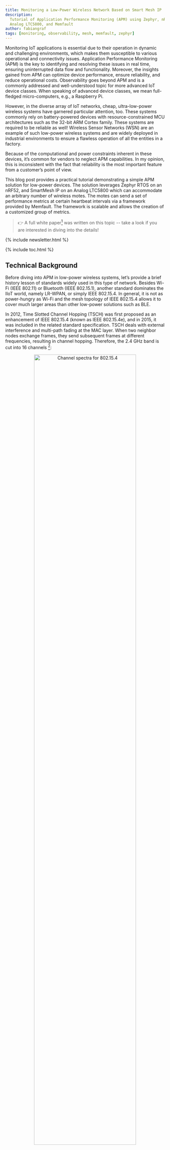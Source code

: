 ```yaml
---
title: Monitoring a Low-Power Wireless Network Based on Smart Mesh IP
description:
  Tutorial of Application Performance Monitoring (APM) using Zephyr, nRF52, an
  Analog LTC5800, and Memfault
author: fabiangraf
tags: [monitoring, observability, mesh, memfault, zephyr]
---
```


Monitoring IoT applications is essential due to their operation in dynamic and
challenging environments, which makes them susceptible to various operational
and connectivity issues. Application Performance Monitoring (APM) is the key to
identifying and resolving these issues in real time, ensuring uninterrupted data
flow and functionality. Moreover, the insights gained from APM can optimize
device performance, ensure reliability, and reduce operational costs.
Observability goes beyond APM and is a commonly addressed and well-understood
topic for more advanced IoT device classes. When speaking of advanced device
classes, we mean full-fledged micro-computers, e.g., a Raspberry Pi.

However, in the diverse array of IoT networks, cheap, ultra-low-power wireless
systems have garnered particular attention, too. These systems commonly rely on
battery-powered devices with resource-constrained MCU architectures such as the
32-bit ARM Cortex family. These systems are required to be reliable as well!
Wireless Sensor Networks (WSN) are an example of such low-power wireless systems
and are widely deployed in industrial environments to ensure a flawless
operation of all the entities in a factory.

Because of the computational and power constraints inherent in these devices,
it’s common for vendors to neglect APM capabilities. In my opinion, this is
inconsistent with the fact that reliability is the most important feature from a
customer’s point of view.

<!-- excerpt start -->

This blog post provides a practical tutorial demonstrating a simple APM solution
for low-power devices. The solution leverages Zephyr RTOS on an nRF52, and
SmartMesh IP on an Analog LTC5800 which can accommodate an arbitrary number of
wireless motes. The motes can send a set of performance metrics at certain
heartbeat intervals via a framework provided by Memfault. The framework is
scalable and allows the creation of a customized group of metrics.

<!-- excerpt end -->

> 👉 A full white paper[^1] was written on this topic -- take a look if you are
> interested in diving into the details!

{% include newsletter.html %}

{% include toc.html %}

## Technical Background

Before diving into APM in low-power wireless systems, let’s provide a brief
history lesson of standards widely used in this type of network. Besides Wi-Fi
(IEEE 802.11) or Bluetooth (IEEE 802.15.1), another standard dominates the IIoT
world, namely LR-WPAN, or simply IEEE 802.15.4. In general, it is not as
power-hungry as Wi-Fi and the mesh topology of IEEE 802.15.4 allows it to cover
much larger areas than other low-power solutions such as BLE.

In 2012, Time Slotted Channel Hopping (TSCH) was first proposed as an
enhancement of IEEE 802.15.4 (known as IEEE 802.15.4e), and in 2015, it was
included in the related standard specification. TSCH deals with external
interference and multi-path fading at the MAC layer. When two neighbor nodes
exchange frames, they send subsequent frames at different frequencies, resulting
in channel hopping. Therefore, the 2.4 GHz band is cut into 16 channels [^4]:

<p align="center">
 <img width="80%" src="{% img_url monitoring-low-power-smart-mesh/802.15.4-channel-spectra.png %}" alt="Channel spectra for 802.15.4" />
</p>

The idea is that if external interference or multi-path fading causes the
transmission of a frame to fail, the retransmission happens at a different
frequency and therefore has a higher chance of succeeding than if retransmitted
on the same frequency. Therefore, TSCH makes the standard more robust and suited
for industrial environments.

As IEEE 802.15.4 defines the characteristics of the PHY and MAC layer in the OSI
model, several standards are building up on IEEE 802.15.4 in the upper layers.
Zigbee, Thread, and Matter are popular examples that target smart-home
applications mainly. Industrial solutions mostly rely on WirelessHART and
ISA-100.11a which both employ TSCH. Besides the mentioned technologies, the IETF
has put effort into defining protocols for integrating constrained devices, such
as sensors, into the Internet. These protocols include 6LoWPAN, RPL, and CoAP.
The IETF 6TiSCH WG was founded to create a standard that enables using them on
top of the IEEE 802.15.4-2015 TSCH link layer. The resulting 6TiSCH stack is
fully implemented in at least four open-source projects: OpenWSN, Contiki(-NG),
RIOT OS, and TinyOS.

Analog Devices' SmartMesh IP product line also implements a pre-6TiSCH protocol
stack. This is a closed-source protocol, but the formulation stems from 6TiSCH
[^9]. The technical overview of SmartMesh IP [^2] and the results of industrial
6TiSCH performance evaluations [^3] indicate that this standard may fulfill our
ambitious requirements in terms of reliability. Since we consider reliability to
be the major KPI of our system, the 6TiSCH architecture is demonstrated as the
underlying model in this blog post.

<p align="center">
 <img width="80%" src="{% img_url monitoring-low-power-smart-mesh/smart-mesh-network-layers.png %}" alt="Diagram of smart mesh layers" />
</p>

## Hardware Setup

We use a HW setup that comprises a SmartMesh IP manager connected to a computer
with internet connection, and a number of motes forming a wireless network based
on a mesh topology [^5]:

<p align="center">
 <img width="60%" src="{% img_url monitoring-low-power-smart-mesh/smart-mesh-ip-starter-kit-diagram.png %}" alt="Mesh architecture diagram" />
</p>

The motes consist of a networking chip (LTC5800) and an application chip.
Although the choice of the application chip is up to the user, we show two
different setups based on Nordic's nRF52 chips. While the nRF52s have a basic
radio functionality, we do not use it and count on the networking capabilities
of the LTC5800. Using the Nordic nRF Connect SDK (NCS) offers easy
programmability of the application chip via the “nrfjprog” CLI and natively
supports the use of Zephyr. The two setups shown in the following are almost
technically identical, but they vary in terms of programming/debugging process,
battery voltage supply, and size.

### Option 1: nRF52840DK + DC9003A-B

<p align="center">
 <img width="50%" src="{% img_url monitoring-low-power-smart-mesh/nrf52840-and-dc9003a-b.png %}" alt="nRF52840 plus DC9003A-B board" />
</p>

The motes in Option 1 consist of an nRF52840-DK and a SmartMesh IP mote
(DC9003A-B). They are connected via jumper wires to establish the UART
connection and provide a power supply for the LTC5800 if desired. In general,
both boards run on coin cell batteries.

The advantage of this solution is that the nRF52840-DK comes with an on-board
SEGGER J-Link debug chip, which allows it to be programmed via USB. The
SmartMesh IP mote needs to be set into “slave'' mode. Switching between master
and slave mode is possible by connecting the SmartMesh IP mote to the Eterna
Interface Card (DC9006A). This operation only needs to be done once. Obviously,
this hardware setup is large, fragile, and cumbersome.

### Option 2: AIOT Play

<p align="center">
 <img width="50%" src="{% img_url monitoring-low-power-smart-mesh/aiot-play-board.png %}" alt="AIOT play board" />
</p>

The Inria-AIO team has therefore designed the “AIOT Play” board [^6]. The two
core elements are still the LTC5800 as the networking chip and an nRF52 as the
application chip. The major difference to the first setup is that both chips and
their connections are already soldered on a standard PCB. In contrast to the
nRF52840DK from the first setup, the AIOT comes with a BC833M module containing
an nRF52833. Another difference between the setups is that the AIOT relies on 2x
AA batteries as its voltage supply. Additionally, an nRF JTAG connector is part
of the board. It allows to programming the BC833M module via an external J-Link
debugger or even via another nRF DK with an on-board debug chip. The AIOT Play
is designed to easily set up and deploy custom applications by using the
prototyping area, which contains a breadboard, allowing you to build circuits
without needing to solder.

## Integration of Memfault

In this section, we highlight the necessary steps to integrate Memfault as a
monitoring framework into the application chip of our described setup.

> If you are following along, you will need a Memfault account to generate a
> project key. If you don't yet have one,
> [reach out to the Memfault team](https://memfault.com/contact/?utm_campaign=Product%20Updates&utm_source=interrupt)!

One major distinction to make between how Memfault was intended to be used and
how we are going to showcase it here is the data collection interval. Memfault
is designed to collect pre-aggregated system metrics from devices every hour. In
this post, we'll gather metrics every few seconds to evaluate the performance of
Memfault's data serialization techniques, which leverage CBOR and advanced
symbol file processing to optimize data transmission.

Memfault can be included in the nRF Connect SDK and Zephyr by editing the
`west.yml` file. When creating a new project in the Memfault cloud, the
generated project key must be pasted in the `prj.conf` file behind the
corresponding identifier `CONFIG_MEMFAULT_NCS_PROJECT_KEY` when using the NCS.

In the next step, we need to configure the metrics collection process. The NCS
offers a small set of metrics out of the box, collected in a default heartbeat
interval length of 1 hour. Obviously, we want to add a few custom metrics and
adjust the interval length. Therefore, a config directory in the root folder can
be created.

It may contain a `memfault_platform_config.h` file for setting a heartbeat
interval length by using the define `MEMFAULT_METRICS_HEARTBEAT_INTERVAL_SECS`.
Additionally, in a `memfault_metrics_heartbeat_config.def` file, we can define
custom metrics via the command `MEMFAULT_METRICS_KEY_DEFINE()`, which takes the
metric name and its corresponding type as arguments. After that, we can place
the corresponding Memfault heartbeat functions for metric collection, i.e., for
counters, timers or gauges, at the appropriate places of the application source
code. The metrics intended to be collected at the end of the heartbeat interval
must be sampled in the `memfault_metrics_heartbeat_collect_data()` function,
invoked when the heartbeat interval timer expires.

The data packetizer is the Memfault module that handles the transformation of
the collected metrics into a Memfault chunk, which is then given to the send
function. A function template showing the usage of the data packetizer is
available in the Memfault documentation. The function is called
`send_memfault_data_multi_part()`. In the beginning, the function checks to see
if there is data available. This is the case when metrics are ready to be sent
due to the elapsed timer of the heartbeat interval. Thus, the function can be
theoretically called at any time since new data is available when a heartbeat
interval is over. Therefore, it is recommended to call the function immediately
after the end of an interval. If metrics are available, a data buffer is
created. The buffer and the length of the chunk are passed into the send
function, i.e., `ntw_transmit()` from the SmartMesh IP C-library, handling the
UART communication between the application and networking chip. Then the packet
arrives via UART at the networking chip, where it is ultimately sent out via the
chip's radio into the network.

The network manager is connected to an edge device with an Internet connection
at the network edge. In our setup, the network edge consists of the SmartMesh IP
manager which is connected via USB to a computer. From this point on, several
options are possible to ensure a reliable transfer of the Memfault chunks into
the Memfault cloud. In this tutorial, we decided to run the `JsonServer.py`
application from the SmartMesh SDK [^7].

`JsonServer.py` connects to the SmartMesh IP Manager serial API and converts the
incoming notifications into JSON-based HTTP messages. Then, in
[a separate script](https://github.com/aiotsystems/aiot_play_fw_zephyr/blob/main/python/smip_to_memfault_exporter.py),
we take the HTTP messages and simply push the payload via the Memfault CLI to
the cloud.

The Memfault chunks finally arrive in the Memfault cloud. To process the data,
Memfault requires that the symbol file matching the compiled FW file, e.g.,
`zephyr.elf`, be uploaded to the service. It matches the incoming data to the
symbol file using a build ID. With this symbol file, Memfault extracts the names
of the metrics from it and combines them with the metadata and values of the
received Memfault chunk to write the metrics into a database and visualize them.
Since Memfault keeps all historical symbol files, it can process generated data
from current and past firmware versions.

## Performance Analysis

Finally, we analyze the Memfault Chunk structure and show the current
consumption associated with different heartbeat interval lengths.

### Structure of Memfault Chunk

The buffer passed to the data packetizer should have a size that fits into the
payload element of the network frame to avoid fragmentation. IEEE 802.15.4
frames have a length of 127 bytes. However, due to the header and multiple
control fields, the size is significantly smaller and depends on the used
protocol architecture. In our setup based on SmartMesh IP, a payload of up to 90
B is supported.

The buffer is handed to the packetizer, which grabs the available metrics and
enriches them with additional metadata and heartbeat information. Additionally,
a header is appended before the payload, and a CRC of the payload is computed
and appended. The rest of the provided buffer is filled with a certain pattern.
We analyzed the complete structure of a Memfault chunk in various debug
sessions.

We tried to keep the Memfault chunk as minimalistic as possible to determine the
minimum size a single chunk can have. It turns out that there are several
metrics that Memfault and the NCS report by default. For testing purposes, we
disable them by setting `CONFIG_MEMFAULT_METRICS_DEFAULT_SET_ENABLE=n` and
`CONFIG_MEMFAULT_NCS_STACK_METRICS=n` in Zephyr's `proj.conf` file.

Furthermore, we define a test metric, a simple gauge metric incremented by a
periodic timer. We end up with a metrics section consisting of just four metrics
in 7 B. In total, the Memfault chunk then has a payload size of 43 B, from which
39 B is the actual payload.

<p align="center">
 <img width="80%" src="{% img_url monitoring-low-power-smart-mesh/memfault-chunk-payload.png %}" alt="Diagram breaking down a Memfault chunk payload" />
</p>

Besides the metrics, Metadata and Heartbeat Information fill the payload block.
These values have a fixed size, but we can specify the Device Version Info
fields, where we choose `aiot` as `CONFIG_MEMFAULT_NCS_FW_TYPE`. Since this
information is transmitted with every metric payload, choosing short device
version information is desirable in scenarios where every byte counts. In the
following step, the packetizer serializes the Memfault chunk using CBOR and
finally writes the chunk into the buffer.

### Current Consumption Measurements

For estimating the current consumption of the motes in the network, we rely on
the SmartMesh IP Power and Performance Estimator [^8]. The tool is publicly
available and estimates the power consumption of a SmartMesh IP network based on
different parameters. It also allows one to draw conclusions on the battery
lifetime. To use the estimator for our HW setup we need to make some assumptions
on the network. First, we assume that the power consumption of the application
chip is comparatively small in contrast to the radio activity at the networking
chip. Furthermore, a constant neighbor link PDR/path stability of 80% is
presumed. The resulting simulation to estimate the average current draw of each
mote is done based on a network consisting of 20 motes in total and a maximum
hop-depth of 4. We assume that the motes are split up equally along the hops,
i.e., 5 motes on each hop-depth. Further simulation parameters are a temperature
of 25° C and a constant payload size of 80 B.

The average current draw is calculated in the simulation based on varying
heartbeat intervals. The aim is not to show the overhead of the monitoring
solution on the actual system performance but to demonstrate the impact of
increasing reporting interval lengths on power consumption. Thus, we simply
assume that the transmission rate of the actual application rises proportionally
with the heartbeat rate and that the application payload is already part of the
simulated payload.

<p align="center">
 <img width="60%" src="{% img_url monitoring-low-power-smart-mesh/current-v-time-v-hops.png %}" alt="Graph of current vs. time (with # of hops graphed via different lines)" />
</p>

We observe that the motes consume less when having a larger hop-depth.
Obviously, these hops have fewer children than for instance, the 1-hop motes,
which need to forward the traffic from the deeper motes in the mesh, and
therefore power consumption will go up with increased radio activity.
Furthermore, the simulation shows a high slope in current draw for the 1-hop,
2-hop, and 3-hop motes when shortening the heartbeat interval lengths. In
contrast to that, saturation is visible for almost all hop-depths when the
interval is greater than 10s. There is a minimum report rate below which the
impact on power consumption is negligible. The reason is that in a SmartMesh IP
network, there is some quantity of radio traffic needed to maintain time
synchronization across the network. The simulation clearly shows the costs in
power consumption related to an increasing heartbeat interval duration.

The current draw of motes in wireless systems based on IEEE 802.15.4 is indeed
dominated by the number of packets and not so much by the packet size. This
means it is more efficient to put more payload in one packet instead of
splitting it up on two packets. Nevertheless, power consumption is still
increasing with growing packet size. We now fix the heartbeat reporting interval
length to 20s and vary the transmitted payload size.

<p align="center">
 <img width="60%" src="{% img_url monitoring-low-power-smart-mesh/current-v-payload-size.png %}" alt="Graph of current vs. payload size (with # of hops graphed via different lines)" />
</p>

Obviously, the energy saved by choosing smaller heartbeat interval lengths is an
order of magnitude higher than the saving by smaller payload sizes achieved
through data aggregation and data compression. Nevertheless, especially in
ultra-low-power wireless systems, every possibility of saving energy must be
exploited to extend the battery lifetime of the motes.

## Conclusion

Future work will involve developing and analyzing methods for data aggregation
and data compression in the context of APM. We conclude this post by discussing
the benefits of the presented APM framework in contrast to the introduced
overhead in terms of power consumption. We have highlighted that choosing a
reasonable heartbeat interval length, i.e., not smaller than 10s, and an
efficient way of compressing the payload containing the metrics and the
corresponding meta-information, is the key to tipping the balance in favor of
the benefits. Since Memfault is highly scalable thanks to an efficient strategy
avoiding sending the metric identifiers in each packet and by using CBOR, it
seems well suited for monitoring these kinds of networks.

<!-- Interrupt Keep START -->

{% include newsletter.html %}

{% include submit-pr.html %}

<!-- Interrupt Keep END -->

{:.no_toc}

## References

<!-- prettier-ignore-start -->
[^1]: [Monitoring Performance Metrics in Low-Power Wireless Systems. Fabian Graf, Thomas Watteyne, Michael Villnow. Elsevier ICT Express Journal, Volume 10, Issue 5, Page 989-1018, 2024](https://www.sciencedirect.com/science/article/pii/S2405959524000912)
[^2]: [T. Watteyne, L. Doherty, J. Simon and K. Pister, "Technical Overview of SmartMesh IP," 2013 Seventh International Conference on Innovative Mobile and Internet Services in Ubiquitous Computing, Taichung, Taiwan, 2013, pp.547-551.](https://ieeexplore.ieee.org/document/6603731)
[^3]: [X. Vilajosana, T. Watteyne, M. Vučinić, T. Chang and K. S. J. Pister, "6TiSCH: Industrial Performance for IPv6 Internet-of-Things Networks," in *Proceedings of the IEEE*, vol. 107, no. 6, pp. 1153-1165, June 2019](https://ieeexplore.ieee.org/document/8685699)
[^4]: [Coexistence of IEEE 802.11 and 802.15.4](https://inet.omnetpp.org/docs/showcases/wireless/coexistence/doc/index.html)
[^5]: [Analog Devices Inc. SmartMesh® IP™ Wireless Solutions](https://www.mouser.at/new/analog-devices/adi-smartmesh-ip-wireless-solutions/)
[^6]: [http://www.aiotsystems.org/](http://www.aiotsystems.org/)  
[^7]: [https://github.com/dustcloud/smartmeshsdk](https://github.com/dustcloud/smartmeshsdk)  
[^8]: [https://www.analog.com/media/en/simulation-models/software-and-simulation/SmartMesh\_Power\_and\_Performance\_Estimator.xls](https://www.analog.com/media/en/simulation-models/software-and-simulation/SmartMesh_Power_and_Performance_Estimator.xls)
[^9]: [Xavier Vilajosana, Thomas Watteyne, Tengfei Chang, Mališa Vučinić, Simon Duquennoy, et al.. IETF 6TiSCH: A Tutorial. Communications Surveys and Tutorials, IEEE Communications Society](https://inria.hal.science/hal-02420974/file/IETF_6TiSCH__A_Tutorial__17099609gkvsxdpffdvc_%20(1).pdf)
<!-- prettier-ignore-end -->

